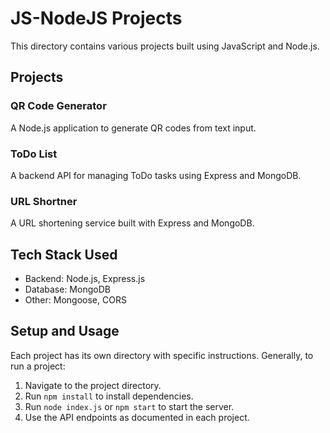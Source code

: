 # JS-NodeJS Projects

This directory contains various projects built using JavaScript and Node.js.

## Projects

### QR Code Generator
A Node.js application to generate QR codes from text input.

### ToDo List
A backend API for managing ToDo tasks using Express and MongoDB.

### URL Shortner
A URL shortening service built with Express and MongoDB.

## Tech Stack Used

- Backend: Node.js, Express.js
- Database: MongoDB
- Other: Mongoose, CORS

## Setup and Usage

Each project has its own directory with specific instructions. Generally, to run a project:

1. Navigate to the project directory.
2. Run `npm install` to install dependencies.
3. Run `node index.js` or `npm start` to start the server.
4. Use the API endpoints as documented in each project.

